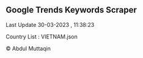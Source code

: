 

## Google Trends Keywords Scraper 
 
Last Update 30-03-2023 , 11:38:23

Country List :
VIETNAM.json



© Abdul Muttaqin 
